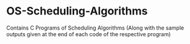 # OS-Scheduling-Algorithms
 Contains C Programs of Scheduling Algorithms  (Along with the sample outputs given at the end of each code of the respective program)

